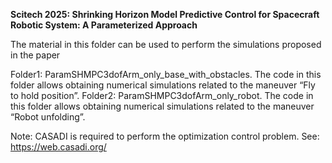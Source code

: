 **Scitech 2025: Shrinking Horizon Model Predictive Control for Spacecraft Robotic System: A Parameterized Approach**

The material in this folder can be used to perform the simulations proposed in the paper

Folder1: ParamSHMPC3dofArm_only_base_with_obstacles. The code in this folder allows obtaining numerical simulations related to the maneuver “Fly to hold position”.
Folder2: ParamSHMPC3dofArm_only_robot. The code in this folder allows obtaining numerical simulations related to the maneuver “Robot unfolding”.



Note: CASADI is required to perform the optimization control problem.  See: https://web.casadi.org/
